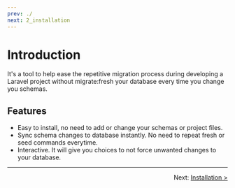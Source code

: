 ```yaml
---
prev: ./
next: 2_installation
---
```


# Introduction

It's a tool to help ease the repetitive migration process during developing a Laravel project without migrate:fresh your database every time you change you schemas.

## Features

-   Easy to install, no need to add or change your schemas or project files.
-   Sync schema changes to database instantly. No need to repeat fresh or seed commands everytime.
-   Interactive. It will give you choices to not force unwanted changes to your database.

---

<p align="right">
  Next:  <a href="2_installation.md">Installation ></a> 
</p>
